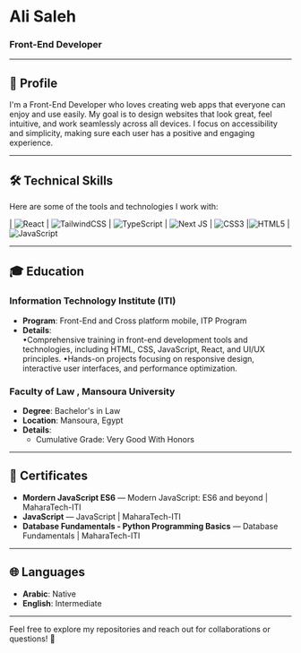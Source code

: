 # Ali Saleh 
### Front-End Developer  

---

## 👋 **Profile**  
I'm a Front-End Developer who loves creating web apps that everyone can enjoy and use easily. My goal is to design websites that look great, feel intuitive, and work seamlessly across all devices. I focus on accessibility and simplicity, making sure each user has a positive and engaging experience.

---

## 🛠️ **Technical Skills**  
Here are some of the tools and technologies I work with:  

| ![React](https://img.shields.io/badge/react-%2320232a.svg?style=for-the-badge&logo=react&logoColor=%2361DAFB) | ![TailwindCSS](https://img.shields.io/badge/tailwindcss-%2338B2AC.svg?style=for-the-badge&logo=tailwind-css&logoColor=white) | ![TypeScript](https://img.shields.io/badge/typescript-%23007ACC.svg?style=for-the-badge&logo=typescript&logoColor=white) | ![Next JS](https://img.shields.io/badge/Next-black?style=for-the-badge&logo=next.js&logoColor=white) | ![CSS3](https://img.shields.io/badge/css3-%231572B6.svg?style=for-the-badge&logo=css3&logoColor=white)
|![HTML5](https://img.shields.io/badge/html5-%23E34F26.svg?style=for-the-badge&logo=html5&logoColor=white) | ![JavaScript](https://img.shields.io/badge/javascript-%23323330.svg?style=for-the-badge&logo=javascript&logoColor=%23F7DF1E) 

---

## 🎓 **Education**  

### **Information Technology Institute (ITI)**  
- **Program**: Front-End and Cross platform mobile, ITP Program 
- **Details**:  
•Comprehensive training in front-end development tools and technologies, including HTML, CSS, JavaScript, React, and UI/UX principles.
•Hands-on projects focusing on responsive design, interactive user interfaces, and performance optimization.

### **Faculty of Law , Mansoura University**  
- **Degree**: Bachelor's in Law
- **Location**: Mansoura, Egypt  
- **Details**:  
  - Cumulative Grade: Very Good With Honors 
---

## 📜 **Certificates**  
- **Mordern JavaScript ES6** — Modern JavaScript: ES6 and beyond | MaharaTech-ITI
- **JavaScript** — JavaScript | MaharaTech-ITI 
- **Database Fundamentals - Python Programming Basics** — Database Fundamentals | MaharaTech-ITI  

---

## 🌐 **Languages**  
- **Arabic**: Native  
- **English**: Intermediate  

---

Feel free to explore my repositories and reach out for collaborations or questions! 🚀  
